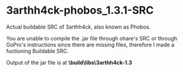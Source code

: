 # 3arthh4ck-phobos_1.3.1-SRC

Actual buildable SRC of 3arthh4ck, also known as Phobos.

You are unable to compile the .jar file through ohare's SRC or through GoPro's instructions
since there are missing files, therefore I made a fuctioning Buildable SRC.

Output of the jar file is at **\build\libs\3arthh4ck-1\.3**
